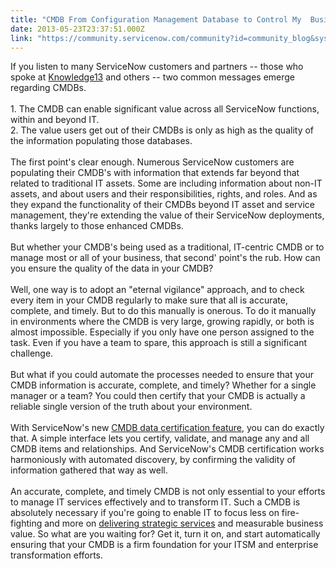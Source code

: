 ```yaml
---
title: "CMDB From Configuration Management Database to Control My  Business"
date: 2013-05-23T23:37:51.000Z
link: "https://community.servicenow.com/community?id=community_blog&sys_id=3bed622ddbd0dbc01dcaf3231f961968"
---
```

<p>If you listen to many ServiceNow customers and partners -- those who spoke at <a title="k-external-small" class="jive-link-external-small" href="https://knowledge.servicenow.com/k13/hub.do" rel="nofollow" target="_blank">Knowledge13</a> and others -- two common messages emerge regarding CMDBs.<br/><br/>1. The CMDB can enable significant value across all ServiceNow functions, within and beyond IT.<br/>2. The value users get out of their CMDBs is only as high as the quality of the information populating those databases.<br/><br/>The first point's clear enough. Numerous ServiceNow customers are populating their CMDB's with information that extends far beyond that related to traditional IT assets. Some are including information about non-IT assets, and about users and their responsibilities, rights, and roles. And as they expand the functionality of their CMDBs beyond IT asset and service management, they're extending the value of their ServiceNow deployments, thanks largely to those enhanced CMDBs.<br/><br/>But whether your CMDB's being used as a traditional, IT-centric CMDB or to manage most or all of your business, that second' point's the rub. How can you ensure the quality of the data in your CMDB?<br/><br/>Well, one way is to adopt an "eternal vigilance" approach, and to check every item in your CMDB regularly to make sure that all is accurate, complete, and timely. But to do this manually is onerous. To do it manually in environments where the CMDB is very large, growing rapidly, or both is almost impossible. Especially if you only have one person assigned to the task. Even if you have a team to spare, this approach is still a significant challenge.<br/><br/>But what if you could automate the processes needed to ensure that your CMDB information is accurate, complete, and timely? Whether for a single manager or a team? You could then certify that your CMDB is actually a reliable single version of the truth about your environment.<br/><br/>With ServiceNow's new <a title="k-external-small" class="jive-link-external-small" href="http://www.servicenow.com/knowledge.do?sysparm_document_key=kb_knowledge,2181607a6f59c1406e28e13f9f3ee480" rel="nofollow" target="_blank">CMDB data certification feature</a>, you can do exactly that. A simple interface lets you certify, validate, and manage any and all CMDB items and relationships. And ServiceNow's CMDB certification works harmoniously with automated discovery, by confirming the validity of information gathered that way as well.<br/><br/>An accurate, complete, and timely CMDB is not only essential to your efforts to manage IT services effectively and to transform IT. Such a CMDB is absolutely necessary if you're going to enable IT to focus less on fire-fighting and more on <a title="k-external-small" class="jive-link-external-small" href="http://community.servicenow.com/blog/dturchin/be-strategic-service-provider-or-be-roadkill" rel="nofollow" target="_blank">delivering strategic services</a> and measurable business value. So what are you waiting for? Get it, turn it on, and start automatically ensuring that your CMDB is a firm foundation for your ITSM and enterprise transformation efforts.</p>